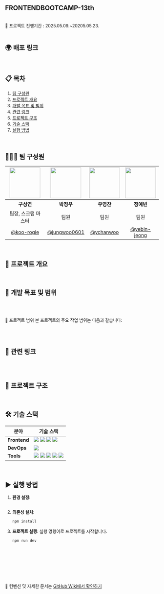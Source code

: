 ## FRONTENDBOOTCAMP-13th



<br>
📅 프로젝트 진행기간 : 2025.05.09.~20205.05.23.
<br><br>

## 🌍 배포 링크 


<br>

## 📋 목차

1. [팀 구성원](#팀-구성원)
2. [프로젝트 개요](#프로젝트-개요)
3. [개발 목표 및 범위](#개발-목표-및-범위)
4. [관련 링크](#관련-링크)
5. [프로젝트 구조](#프로젝트-구조)
6. [기술 스택](#기술-스택)
7. [실행 방법](#실행-방법)

<br>

## 🧑‍🤝‍🧑 팀 구성원 <a id="팀-구성원"></a>

| <img src="" width="100" /> | <img src="" width="100" /> | <img src="" width="100" /> | <img src="" width="100" /> | 
| :---------------------------------------------------------------------------: | :---------------------------------------------------------------------------: | :----------------------------------------------------------------------------: | :---------------------------------------------------------------------------: | 
|                                  **구성연**                                   |                                  **박정우**                                   |                                   **우영찬**                                   |                                  **정예빈**                                   |   
|                          팀장, 스크럼 마스터                          |                 팀원                  |                  팀원                  |                 팀원                  |
|     [@koo-rogie](https://github.com/koo-rogie)     | [@jungwoo0601](https://github.com/jungwoo0601) | [@ychanwoo](https://github.com/ychanwoo) | [@yebin-jeong](https://github.com/yebin-jeong) |

<br>

## 📝 프로젝트 개요 <a id="프로젝트-개요"></a>


<br>

## 🎯 개발 목표 및 범위 <a id="개발-목표-및-범위"></a>


<br><br>

📌 프로젝트 범위
본 프로젝트의 주요 작업 범위는 다음과 같습니다:
<br>


<br><br>

## 🔗 관련 링크 <a id="관련-링크"></a>



<br><br>

## 📂 프로젝트 구조 <a id="프로젝트-구조"></a>


<br>

## 🛠 기술 스택 <a id="기술-스택"></a>

| **분야**     | **기술 스택**                                                                                                                                                                                                                                                                                                                                                                                                                                                                                                |
| ------------ | ------------------------------------------------------------------------------------------------------------------------------------------------------------------------------------------------------------------------------------------------------------------------------------------------------------------------------------------------------------------------------------------------------------------------------------------------------------------------------------------------------------ |
| **Frontend** | <img src="https://img.shields.io/badge/HTML5-E34F26?style=flat-square&logo=html5&logoColor=white"> <img src="https://img.shields.io/badge/CSS3-1572B6?style=flat-square&logo=css3&logoColor=white"> <img src="https://img.shields.io/badge/Tailwind%20CSS-06B6D4?style=flat-square&logo=tailwindcss&logoColor=white"> <img src="https://img.shields.io/badge/Javascript-F7DF1E?style=flat-square&logo=javascript&logoColor=black">                                                                           |
| **DevOps**   | <img src="https://img.shields.io/badge/Netlify-00C7B7?style=flat-square&logo=netlify&logoColor=white">                                                                                                                                                                                                                                                                                                                                                                                                       |
| **Tools**    | <img src="https://img.shields.io/badge/Vite-646CFF?style=flat-square&logo=vite&logoColor=white"> <img src="https://img.shields.io/badge/Figma-F24E1E?style=flat-square&logo=figma&logoColor=white"> <img src="https://img.shields.io/badge/Notion-000000?style=flat-square&logo=notion&logoColor=white"> <img src="https://img.shields.io/badge/Github-181717?style=flat-square&logo=github&logoColor=white"> <img src="https://img.shields.io/badge/Git-F05032?style=flat-square&logo=git&logoColor=white"> |

<br>

## ▶ 실행 방법 <a id="실행-방법"></a>

1. **환경 설정**:
   ```bash

   ```
2. **의존성 설치**:
   ```bash
   npm install
   ```
3. **프로젝트 실행**: 실행 명령어로 프로젝트를 시작합니다.
   ```bash
   npm run dev
   ```


<br><br>
<br><br>
<br><br>

📌 컨벤션 및 자세한 문서는 [GitHub Wiki에서 확인하기]()
